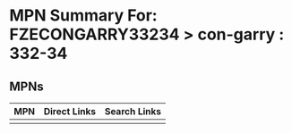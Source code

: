 



# MPN Summary For: FZECONGARRY33234 > con-garry : 332-34

## MPNs
  

|MPN|Direct Links|Search Links|
| :--- | :--- | :--- |
||||
